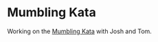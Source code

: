 # Mumbling Kata

Working on the [Mumbling Kata](https://learn.madetech.com/katas/mumbling/) with Josh and Tom.
